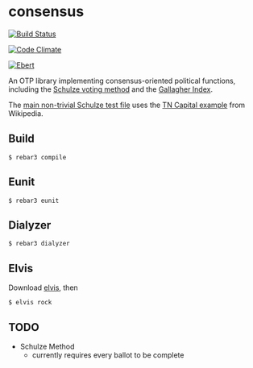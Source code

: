 # consensus

[![Build Status](https://semaphoreci.com/api/v1/kbaird/schulze-vote-erlang/branches/master/badge.svg)](https://semaphoreci.com/kbaird/schulze-vote-erlang)

[![Code Climate](https://codeclimate.com/github/kbaird/consensus/badges/gpa.svg)](https://codeclimate.com/github/kbaird/consensus)

[![Ebert](https://ebertapp.io/github/kbaird/consensus.svg)](https://ebertapp.io/github/kbaird/consensus)

An OTP library implementing consensus-oriented political functions, including the
[Schulze voting method](https://en.wikipedia.org/wiki/Schulze_method) and the
[Gallagher Index](https://en.wikipedia.org/wiki/Gallagher_Index).

The [main non-trivial Schulze test
file](https://github.com/kbaird/schulze-vote-erlang/blob/master/test/tn_capital_test.erl)
uses the [TN Capital
example](https://en.wikipedia.org/wiki/Condorcet_method#Example:_Voting_on_the_location_of_Tennessee.27s_capital)
from Wikipedia.

## Build

    $ rebar3 compile

## Eunit

    $ rebar3 eunit

## Dialyzer

    $ rebar3 dialyzer

## Elvis

Download [elvis](https://github.com/inaka/elvis), then

    $ elvis rock

## TODO

- Schulze Method
  - currently requires every ballot to be complete
